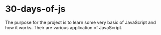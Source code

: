 # 30-days-of-js
The purpose for the project is to learn some very basic of JavaScript and how it works. Their are various application of JavaScript.
